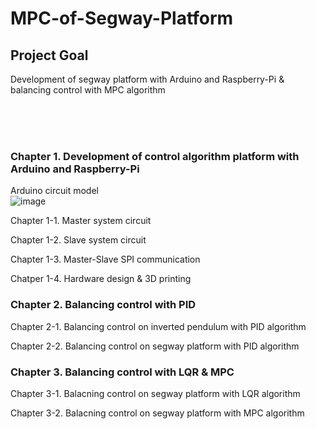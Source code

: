 # MPC-of-Segway-Platform

## Project Goal
Development of segway platform with Arduino and Raspberry-Pi & balancing control with MPC algorithm

<br/><br/><br/>

### Chapter 1. Development of control algorithm platform with Arduino and Raspberry-Pi
Arduino circuit model
<br/>
![image](https://github.com/Berry3536/MPC-of-Segway-Platform/assets/139137513/fb64657d-6122-4bfd-b977-571dea792415)

Chapter 1-1. Master system circuit

Chapter 1-2. Slave system circuit

Chapter 1-3. Master-Slave SPI communication

Chatper 1-4. Hardware design & 3D printing

### Chapter 2. Balancing control with PID
Chapter 2-1. Balancing control on inverted pendulum with PID algorithm

Chapter 2-2. Balancing control on segway platform with PID algorithm


### Chapter 3. Balancing control with LQR & MPC
Chapter 3-1. Balacning control on segway platform with LQR algorithm

Chapter 3-2. Balacning control on segway platform with MPC algorithm
